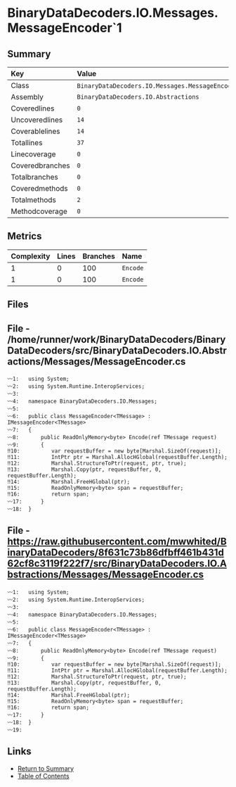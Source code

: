 ﻿# BinaryDataDecoders.IO.Messages.MessageEncoder`1

## Summary

| Key             | Value                                             |
| :-------------- | :------------------------------------------------ |
| Class           | `BinaryDataDecoders.IO.Messages.MessageEncoder`1` |
| Assembly        | `BinaryDataDecoders.IO.Abstractions`              |
| Coveredlines    | `0`                                               |
| Uncoveredlines  | `14`                                              |
| Coverablelines  | `14`                                              |
| Totallines      | `37`                                              |
| Linecoverage    | `0`                                               |
| Coveredbranches | `0`                                               |
| Totalbranches   | `0`                                               |
| Coveredmethods  | `0`                                               |
| Totalmethods    | `2`                                               |
| Methodcoverage  | `0`                                               |

## Metrics

| Complexity | Lines | Branches | Name     |
| :--------- | :---- | :------- | :------- |
| 1          | 0     | 100      | `Encode` |
| 1          | 0     | 100      | `Encode` |

## Files

## File - /home/runner/work/BinaryDataDecoders/BinaryDataDecoders/src/BinaryDataDecoders.IO.Abstractions/Messages/MessageEncoder.cs

```CSharp
〰1:   using System;
〰2:   using System.Runtime.InteropServices;
〰3:   
〰4:   namespace BinaryDataDecoders.IO.Messages;
〰5:   
〰6:   public class MessageEncoder<TMessage> : IMessageEncoder<TMessage>
〰7:   {
〰8:       public ReadOnlyMemory<byte> Encode(ref TMessage request)
〰9:       {
‼10:          var requestBuffer = new byte[Marshal.SizeOf(request)];
‼11:          IntPtr ptr = Marshal.AllocHGlobal(requestBuffer.Length);
‼12:          Marshal.StructureToPtr(request, ptr, true);
‼13:          Marshal.Copy(ptr, requestBuffer, 0, requestBuffer.Length);
‼14:          Marshal.FreeHGlobal(ptr);
‼15:          ReadOnlyMemory<byte> span = requestBuffer;
‼16:          return span;
〰17:      }
〰18:  }
```

## File - https://raw.githubusercontent.com/mwwhited/BinaryDataDecoders/8f631c73b86dfbff461b431d62cf8c3119f222f7/src/BinaryDataDecoders.IO.Abstractions/Messages/MessageEncoder.cs

```CSharp
〰1:   using System;
〰2:   using System.Runtime.InteropServices;
〰3:   
〰4:   namespace BinaryDataDecoders.IO.Messages;
〰5:   
〰6:   public class MessageEncoder<TMessage> : IMessageEncoder<TMessage>
〰7:   {
〰8:       public ReadOnlyMemory<byte> Encode(ref TMessage request)
〰9:       {
‼10:          var requestBuffer = new byte[Marshal.SizeOf(request)];
‼11:          IntPtr ptr = Marshal.AllocHGlobal(requestBuffer.Length);
‼12:          Marshal.StructureToPtr(request, ptr, true);
‼13:          Marshal.Copy(ptr, requestBuffer, 0, requestBuffer.Length);
‼14:          Marshal.FreeHGlobal(ptr);
‼15:          ReadOnlyMemory<byte> span = requestBuffer;
‼16:          return span;
〰17:      }
〰18:  }
〰19:  
```

## Links

* [Return to Summary](Summary.md)
* [Table of Contents](../TOC.md)

